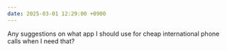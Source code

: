 ```yaml
---
date: 2025-03-01 12:29:00 +0900
---
```


Any suggestions on what app I should use for cheap international phone calls when I need that?
